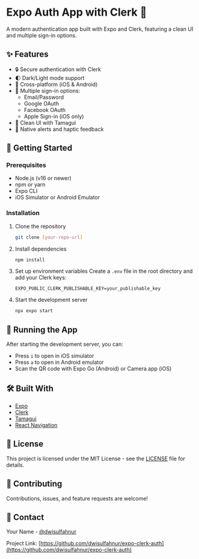 # Expo Auth App with Clerk 🔐

A modern authentication app built with Expo and Clerk, featuring a clean UI and multiple sign-in options.

## ✨ Features

- 🔒 Secure authentication with Clerk
- 🌓 Dark/Light mode support
- 📱 Cross-platform (iOS & Android)
- 🔑 Multiple sign-in options:
  - Email/Password
  - Google OAuth
  - Facebook OAuth
  - Apple Sign-in (iOS only)
- 🎨 Clean UI with Tamagui
- 📱 Native alerts and haptic feedback

## 🚀 Getting Started

### Prerequisites

- Node.js (v16 or newer)
- npm or yarn
- Expo CLI
- iOS Simulator or Android Emulator

### Installation

1. Clone the repository
   ```bash
   git clone [your-repo-url]
   ```

2. Install dependencies
   ```bash
   npm install
   ```

3. Set up environment variables
   Create a `.env` file in the root directory and add your Clerk keys:
   ```
   EXPO_PUBLIC_CLERK_PUBLISHABLE_KEY=your_publishable_key
   ```

4. Start the development server
   ```bash
   npx expo start
   ```

## 📱 Running the App

After starting the development server, you can:
- Press `i` to open in iOS simulator
- Press `a` to open in Android emulator
- Scan the QR code with Expo Go (Android) or Camera app (iOS)

## 🛠️ Built With

- [Expo](https://expo.dev)
- [Clerk](https://clerk.dev)
- [Tamagui](https://tamagui.dev)
- [React Navigation](https://reactnavigation.org)

## 📝 License

This project is licensed under the MIT License - see the [LICENSE](LICENSE) file for details.

## 🤝 Contributing

Contributions, issues, and feature requests are welcome!

## 📧 Contact

Your Name - [@dwisulfahnur](https://twitter.com/dwisulfahnur)

Project Link: [https://github.com/dwisulfahnur/expo-clerk-auth](https://github.com/dwisulfahnur/expo-clerk-auth)
